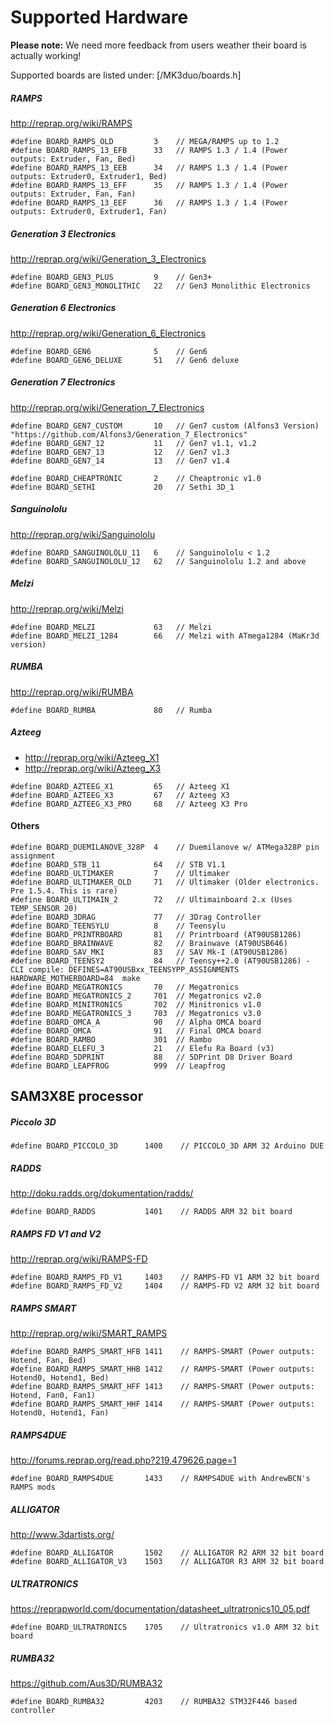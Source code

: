 # Supported Hardware

__Please note:__ We need more feedback from users weather their board is actually working!

Supported boards are listed under: [/MK3duo/boards.h]


##### RAMPS

http://reprap.org/wiki/RAMPS

```
#define BOARD_RAMPS_OLD         3    // MEGA/RAMPS up to 1.2
#define BOARD_RAMPS_13_EFB      33   // RAMPS 1.3 / 1.4 (Power outputs: Extruder, Fan, Bed)
#define BOARD_RAMPS_13_EEB      34   // RAMPS 1.3 / 1.4 (Power outputs: Extruder0, Extruder1, Bed)
#define BOARD_RAMPS_13_EFF      35   // RAMPS 1.3 / 1.4 (Power outputs: Extruder, Fan, Fan)
#define BOARD_RAMPS_13_EEF      36   // RAMPS 1.3 / 1.4 (Power outputs: Extruder0, Extruder1, Fan)
```

##### Generation 3 Electronics

http://reprap.org/wiki/Generation_3_Electronics

```
#define BOARD_GEN3_PLUS         9    // Gen3+
#define BOARD_GEN3_MONOLITHIC   22   // Gen3 Monolithic Electronics
```

##### Generation 6 Electronics

http://reprap.org/wiki/Generation_6_Electronics

```
#define BOARD_GEN6              5    // Gen6
#define BOARD_GEN6_DELUXE       51   // Gen6 deluxe
```

##### Generation 7 Electronics

http://reprap.org/wiki/Generation_7_Electronics

```
#define BOARD_GEN7_CUSTOM       10   // Gen7 custom (Alfons3 Version) "https://github.com/Alfons3/Generation_7_Electronics"
#define BOARD_GEN7_12           11   // Gen7 v1.1, v1.2
#define BOARD_GEN7_13           12   // Gen7 v1.3
#define BOARD_GEN7_14           13   // Gen7 v1.4
```


```
#define BOARD_CHEAPTRONIC       2    // Cheaptronic v1.0
#define BOARD_SETHI             20   // Sethi 3D_1
```

##### Sanguinololu

http://reprap.org/wiki/Sanguinololu

```
#define BOARD_SANGUINOLOLU_11   6    // Sanguinololu < 1.2
#define BOARD_SANGUINOLOLU_12   62   // Sanguinololu 1.2 and above

```

##### Melzi

http://reprap.org/wiki/Melzi

```
#define BOARD_MELZI             63   // Melzi
#define BOARD_MELZI_1284        66   // Melzi with ATmega1284 (MaKr3d version)
```

##### RUMBA

http://reprap.org/wiki/RUMBA

```
#define BOARD_RUMBA             80   // Rumba
```

##### Azteeg

  - http://reprap.org/wiki/Azteeg_X1
  - http://reprap.org/wiki/Azteeg_X3


```
#define BOARD_AZTEEG_X1         65   // Azteeg X1
#define BOARD_AZTEEG_X3         67   // Azteeg X3
#define BOARD_AZTEEG_X3_PRO     68   // Azteeg X3 Pro
```

#### Others

```
#define BOARD_DUEMILANOVE_328P  4    // Duemilanove w/ ATMega328P pin assignment
#define BOARD_STB_11            64   // STB V1.1
#define BOARD_ULTIMAKER         7    // Ultimaker
#define BOARD_ULTIMAKER_OLD     71   // Ultimaker (Older electronics. Pre 1.5.4. This is rare)
#define BOARD_ULTIMAIN_2        72   // Ultimainboard 2.x (Uses TEMP_SENSOR 20)
#define BOARD_3DRAG             77   // 3Drag Controller
#define BOARD_TEENSYLU          8    // Teensylu
#define BOARD_PRINTRBOARD       81   // Printrboard (AT90USB1286)
#define BOARD_BRAINWAVE         82   // Brainwave (AT90USB646)
#define BOARD_SAV_MKI           83   // SAV Mk-I (AT90USB1286)
#define BOARD_TEENSY2           84   // Teensy++2.0 (AT90USB1286) - CLI compile: DEFINES=AT90USBxx_TEENSYPP_ASSIGNMENTS HARDWARE_MOTHERBOARD=84  make
#define BOARD_MEGATRONICS       70   // Megatronics
#define BOARD_MEGATRONICS_2     701  // Megatronics v2.0
#define BOARD_MINITRONICS       702  // Minitronics v1.0
#define BOARD_MEGATRONICS_3     703  // Megatronics v3.0
#define BOARD_OMCA_A            90   // Alpha OMCA board
#define BOARD_OMCA              91   // Final OMCA board
#define BOARD_RAMBO             301  // Rambo
#define BOARD_ELEFU_3           21   // Elefu Ra Board (v3)
#define BOARD_5DPRINT           88   // 5DPrint D8 Driver Board
#define BOARD_LEAPFROG          999  // Leapfrog
```

## SAM3X8E processor

##### Piccolo 3D

```
#define BOARD_PICCOLO_3D      1400    // PICCOLO_3D ARM 32 Arduino DUE
```

##### RADDS

http://doku.radds.org/dokumentation/radds/

```
#define BOARD_RADDS           1401    // RADDS ARM 32 bit board
```

##### RAMPS FD V1 and V2

http://reprap.org/wiki/RAMPS-FD

```
#define BOARD_RAMPS_FD_V1     1403    // RAMPS-FD V1 ARM 32 bit board
#define BOARD_RAMPS_FD_V2     1404    // RAMPS-FD V2 ARM 32 bit board
```

##### RAMPS SMART

http://reprap.org/wiki/SMART_RAMPS

```
#define BOARD_RAMPS_SMART_HFB 1411    // RAMPS-SMART (Power outputs: Hotend, Fan, Bed)
#define BOARD_RAMPS_SMART_HHB 1412    // RAMPS-SMART (Power outputs: Hotend0, Hotend1, Bed)
#define BOARD_RAMPS_SMART_HFF 1413    // RAMPS-SMART (Power outputs: Hotend, Fan0, Fan1)
#define BOARD_RAMPS_SMART_HHF 1414    // RAMPS-SMART (Power outputs: Hotend0, Hotend1, Fan)
```

##### RAMPS4DUE

http://forums.reprap.org/read.php?219,479626,page=1

```
#define BOARD_RAMPS4DUE       1433    // RAMPS4DUE with AndrewBCN's RAMPS mods
```

##### ALLIGATOR

http://www.3dartists.org/

```
#define BOARD_ALLIGATOR       1502    // ALLIGATOR R2 ARM 32 bit board
#define BOARD_ALLIGATOR_V3    1503    // ALLIGATOR R3 ARM 32 bit board
```

##### ULTRATRONICS

https://reprapworld.com/documentation/datasheet_ultratronics10_05.pdf

```
#define BOARD_ULTRATRONICS    1705    // Ultratronics v1.0 ARM 32 bit board
```

##### RUMBA32

https://github.com/Aus3D/RUMBA32

```
#define BOARD_RUMBA32         4203    // RUMBA32 STM32F446 based controller
```
